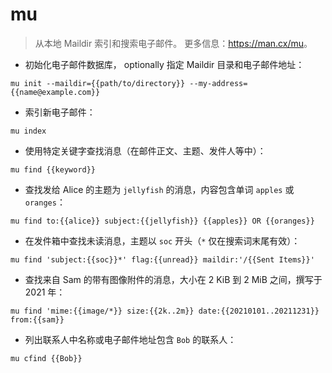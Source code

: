 # mu

> 从本地 Maildir 索引和搜索电子邮件。
> 更多信息：<https://man.cx/mu>。

- 初始化电子邮件数据库， optionally 指定 Maildir 目录和电子邮件地址：

`mu init --maildir={{path/to/directory}} --my-address={{name@example.com}}`

- 索引新电子邮件：

`mu index`

- 使用特定关键字查找消息（在邮件正文、主题、发件人等中）：

`mu find {{keyword}}`

- 查找发给 Alice 的主题为 `jellyfish` 的消息，内容包含单词 `apples` 或 `oranges`：

`mu find to:{{alice}} subject:{{jellyfish}} {{apples}} OR {{oranges}}`

- 在发件箱中查找未读消息，主题以 `soc` 开头（`*` 仅在搜索词末尾有效）：

`mu find 'subject:{{soc}}*' flag:{{unread}} maildir:'/{{Sent Items}}'`

- 查找来自 Sam 的带有图像附件的消息，大小在 2 KiB 到 2 MiB 之间，撰写于 2021 年：

`mu find 'mime:{{image/*}} size:{{2k..2m}} date:{{20210101..20211231}} from:{{sam}}`

- 列出联系人中名称或电子邮件地址包含 `Bob` 的联系人：

`mu cfind {{Bob}}`